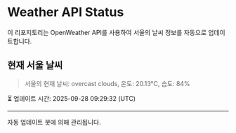 
# Weather API Status

이 리포지토리는 OpenWeather API를 사용하여 서울의 날씨 정보를 자동으로 업데이트합니다.

## 현재 서울 날씨
> 서울의 현재 날씨: overcast clouds, 온도: 20.13°C, 습도: 84%

⏳ 업데이트 시간: 2025-09-28 09:29:32 (UTC)

---
자동 업데이트 봇에 의해 관리됩니다.
